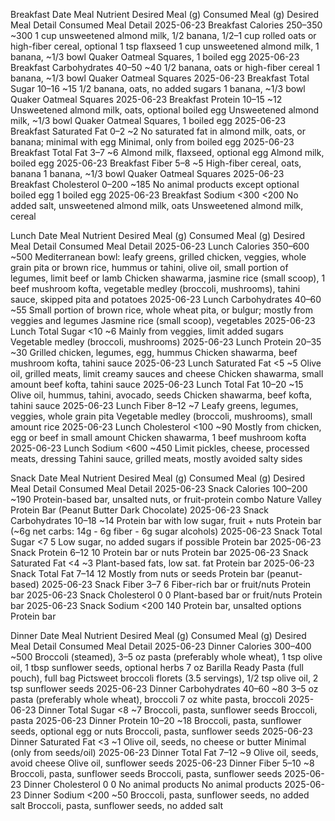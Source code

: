 Breakfast
Date	Meal	Nutrient	Desired Meal (g)	Consumed Meal (g)	Desired Meal Detail	Consumed Meal Detail
2025-06-23	Breakfast	Calories	250–350	~300	1 cup unsweetened almond milk, 1/2 banana, 1/2–1 cup rolled oats or high-fiber cereal, optional 1 tsp flaxseed	1 cup unsweetened almond milk, 1 banana, ~1/3 bowl Quaker Oatmeal Squares, 1 boiled egg
2025-06-23	Breakfast	Carbohydrates	40–50	~40	1/2 banana, oats or high-fiber cereal	1 banana, ~1/3 bowl Quaker Oatmeal Squares
2025-06-23	Breakfast	Total Sugar	10–16	~15	1/2 banana, oats, no added sugars	1 banana, ~1/3 bowl Quaker Oatmeal Squares
2025-06-23	Breakfast	Protein	10–15	~12	Unsweetened almond milk, oats, optional boiled egg	Unsweetened almond milk, ~1/3 bowl Quaker Oatmeal Squares, 1 boiled egg
2025-06-23	Breakfast	Saturated Fat	0–2	~2	No saturated fat in almond milk, oats, or banana; minimal with egg	Minimal, only from boiled egg
2025-06-23	Breakfast	Total Fat	3–7	~6	Almond milk, flaxseed, optional egg	Almond milk, boiled egg
2025-06-23	Breakfast	Fiber	5–8	~5	High-fiber cereal, oats, banana	1 banana, ~1/3 bowl Quaker Oatmeal Squares
2025-06-23	Breakfast	Cholesterol	0–200	~185	No animal products except optional boiled egg	1 boiled egg
2025-06-23	Breakfast	Sodium	<300	<200	No added salt, unsweetened almond milk, oats	Unsweetened almond milk, cereal

Lunch
Date	Meal	Nutrient	Desired Meal (g)	Consumed Meal (g)	Desired Meal Detail	Consumed Meal Detail
2025-06-23	Lunch	Calories	350–600	~500	Mediterranean bowl: leafy greens, grilled chicken, veggies, whole grain pita or brown rice, hummus or tahini, olive oil, small portion of legumes, limit beef or lamb	Chicken shawarma, jasmine rice (small scoop), 1 beef mushroom kofta, vegetable medley (broccoli, mushrooms), tahini sauce, skipped pita and potatoes
2025-06-23	Lunch	Carbohydrates	40–60	~55	Small portion of brown rice, whole wheat pita, or bulgur; mostly from veggies and legumes	Jasmine rice (small scoop), vegetables
2025-06-23	Lunch	Total Sugar	<10	~6	Mainly from veggies, limit added sugars	Vegetable medley (broccoli, mushrooms)
2025-06-23	Lunch	Protein	20–35	~30	Grilled chicken, legumes, egg, hummus	Chicken shawarma, beef mushroom kofta, tahini sauce
2025-06-23	Lunch	Saturated Fat	<5	~5	Olive oil, grilled meats, limit creamy sauces and cheese	Chicken shawarma, small amount beef kofta, tahini sauce
2025-06-23	Lunch	Total Fat	10–20	~15	Olive oil, hummus, tahini, avocado, seeds	Chicken shawarma, beef kofta, tahini sauce
2025-06-23	Lunch	Fiber	8–12	~7	Leafy greens, legumes, veggies, whole grain pita	Vegetable medley (broccoli, mushrooms), small amount rice
2025-06-23	Lunch	Cholesterol	<100	~90	Mostly from chicken, egg or beef in small amount	Chicken shawarma, 1 beef mushroom kofta
2025-06-23	Lunch	Sodium	<600	~450	Limit pickles, cheese, processed meats, dressing	Tahini sauce, grilled meats, mostly avoided salty sides

Snack
Date	Meal	Nutrient	Desired Meal (g)	Consumed Meal (g)	Desired Meal Detail	Consumed Meal Detail
2025-06-23	Snack	Calories	100–200	~190	Protein-based bar, unsalted nuts, or fruit-protein combo	Nature Valley Protein Bar (Peanut Butter Dark Chocolate)
2025-06-23	Snack	Carbohydrates	10–18	~14	Protein bar with low sugar, fruit + nuts	Protein bar (~6g net carbs: 14g - 6g fiber - 6g sugar alcohols)
2025-06-23	Snack	Total Sugar	<7	5	Low sugar, no added sugars if possible	Protein bar
2025-06-23	Snack	Protein	6–12	10	Protein bar or nuts	Protein bar
2025-06-23	Snack	Saturated Fat	<4	~3	Plant-based fats, low sat. fat	Protein bar
2025-06-23	Snack	Total Fat	7–14	12	Mostly from nuts or seeds	Protein bar (peanut-based)
2025-06-23	Snack	Fiber	3–7	6	Fiber-rich bar or fruit/nuts	Protein bar
2025-06-23	Snack	Cholesterol	0	0	Plant-based bar or fruit/nuts	Protein bar
2025-06-23	Snack	Sodium	<200	140	Protein bar, unsalted options	Protein bar

Dinner
Date	Meal	Nutrient	Desired Meal (g)	Consumed Meal (g)	Desired Meal Detail	Consumed Meal Detail
2025-06-23	Dinner	Calories	300–400	~500	Broccoli (steamed), 3–5 oz pasta (preferably whole wheat), 1 tsp olive oil, 1 tbsp sunflower seeds, optional herbs	7 oz Barilla Ready Pasta (full pouch), full bag Pictsweet broccoli florets (3.5 servings), 1/2 tsp olive oil, 2 tsp sunflower seeds
2025-06-23	Dinner	Carbohydrates	40–60	~80	3–5 oz pasta (preferably whole wheat), broccoli	7 oz white pasta, broccoli
2025-06-23	Dinner	Total Sugar	<8	~7	Broccoli, pasta, sunflower seeds	Broccoli, pasta
2025-06-23	Dinner	Protein	10–20	~18	Broccoli, pasta, sunflower seeds, optional egg or nuts	Broccoli, pasta, sunflower seeds
2025-06-23	Dinner	Saturated Fat	<3	~1	Olive oil, seeds, no cheese or butter	Minimal (only from seeds/oil)
2025-06-23	Dinner	Total Fat	7–12	~9	Olive oil, seeds, avoid cheese	Olive oil, sunflower seeds
2025-06-23	Dinner	Fiber	5–10	~8	Broccoli, pasta, sunflower seeds	Broccoli, pasta, sunflower seeds
2025-06-23	Dinner	Cholesterol	0	0	No animal products	No animal products
2025-06-23	Dinner	Sodium	<200	~50	Broccoli, pasta, sunflower seeds, no added salt	Broccoli, pasta, sunflower seeds, no added salt
